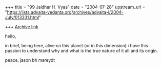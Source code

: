 +++
title = "99 Jaldhar H. Vyas"
date = "2004-07-28"
upstream_url = "https://lists.advaita-vedanta.org/archives/advaita-l/2004-July/013331.html"

+++
[Archive link](https://lists.advaita-vedanta.org/archives/advaita-l/2004-July/013331.html)

hello,

in brief, being here, alive on this planet (or in this
dimension) i have this passion to understand why and
what is the true nature of it all and its origin.

peace.
jason bh mareydt



